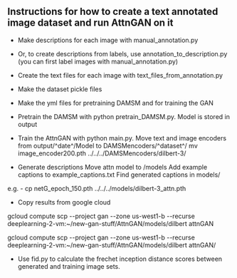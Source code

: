 ## Instructions for how to create a text annotated image dataset and run AttnGAN on it
- Make descriptions for each image with manual_annotation.py
- Or, to create descriptions from labels, use annotation_to_description.py (you can first label images with manual_annotation.py)
- Create the text files for each image with text_files_from_annotation.py
- Make the dataset pickle files
- Make the yml files for pretraining DAMSM and for training the GAN
- Pretrain the DAMSM with python pretrain_DAMSM.py. Model is stored in output
- Train the AttnGAN with python main.py. 
Move text and image encoders from output/^date^/Model to DAMSMencoders/^dataset^/
mv image_encoder200.pth ../../../DAMSMencoders/dilbert-3/

- Generate descriptions
Move attn model to /models
Add example captions to example_captions.txt
Find generated captions in models/

e.g. - 
cp netG_epoch_150.pth ../../../models/dilbert-3_attn.pth

- Copy results from google cloud 

gcloud compute scp --project gan --zone us-west1-b --recurse deeplearning-2-vm:~/new-gan-stuff/AttnGAN/models/dilbert attnGAN

gcloud compute scp --project gan --zone us-west1-b --recurse deeplearning-2-vm:~/new-gan-stuff/AttnGAN/models/dilbert attnGAN/

* Use fid.py to calculate the frechet inception distance scores between generated and training image sets.